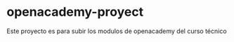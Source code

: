 openacademy-proyect
===================

Este proyecto es para subir los modulos de openacademy del curso técnico
